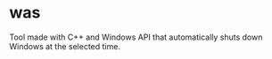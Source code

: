 # was
Tool made with C++ and Windows API that automatically shuts down Windows at the selected time.
